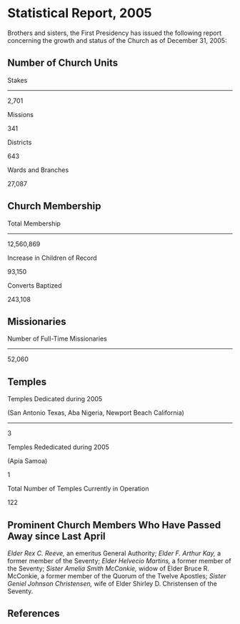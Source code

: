# Statistical Report, 2005

Brothers and sisters, the First Presidency has issued the following report
concerning the growth and status of the Church as of December 31, 2005:

## Number of Church Units

Stakes  
  
---  
  
2,701  
  
Missions  
  
341  
  
Districts  
  
643  
  
Wards and Branches  
  
27,087  
  
## Church Membership

Total Membership  
  
---  
  
12,560,869  
  
Increase in Children of Record  
  
93,150  
  
Converts Baptized  
  
243,108  
  
## Missionaries

Number of Full-Time Missionaries  
  
---  
  
52,060  
  
## Temples

Temples Dedicated during 2005

(San Antonio Texas, Aba Nigeria, Newport Beach California)  
  
---  
  
3  
  
Temples Rededicated during 2005

(Apia Samoa)  
  
1  
  
Total Number of Temples Currently in Operation  
  
122  
  
## Prominent Church Members Who Have Passed Away since Last April

_Elder Rex C. Reeve,_ an emeritus General Authority; _Elder F. Arthur Kay,_ a
former member of the Seventy; _Elder Helvecio Martins,_ a former member of the
Seventy; _Sister Amelia Smith McConkie,_ widow of Elder Bruce R. McConkie, a
former member of the Quorum of the Twelve Apostles; _Sister Geniel Johnson
Christensen,_ wife of Elder Shirley D. Christensen of the Seventy.

## References

